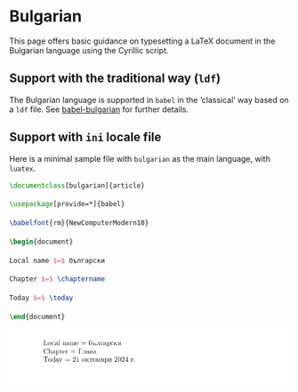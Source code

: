 # Bulgarian

This page offers basic guidance on typesetting a LaTeX document in the
Bulgarian language using the Cyrillic script.

## Support with the traditional way (`ldf`)

The Bulgarian language is supported in `babel` in the ‘classical’ way
based on a `ldf` file. See [babel-bulgarian](https://ctan.org/pkg/babel-bulgarian)
for further details.

## Support with `ini` locale file

Here is a minimal sample file with `bulgarian` as the main language, with `luatex`.

```tex
\documentclass[bulgarian]{article}

\usepackage[provide=*]{babel}

\babelfont{rm}{NewComputerModern10}

\begin{document}

Local name $=$ български

Chapter $=$ \chaptername

Today $=$ \today

\end{document}
```

![](../media/locale-bulgarian.png)